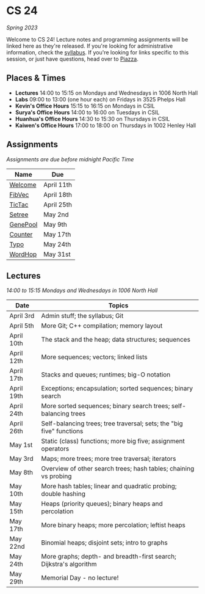 # CS 24
_Spring 2023_

Welcome to CS 24!  Lecture notes and programming assignments will be linked here
as they're released. If you're looking for administrative information, check the
[syllabus](Syllabus.md).  If you're looking for links specific to this session,
or just have questions, head over to [Piazza](https://piazza.com/ucsb/spring2023/cs24).


## Places & Times

- **Lectures**  14:00 to 15:15 on Mondays and Wednesdays in 1006 North Hall
- **Labs**  09:00 to 13:00 (one hour each) on Fridays in 3525 Phelps Hall
- **Kevin's Office Hours**    15:15 to 16:15 on Mondays in CSIL
- **Surya's Office Hours**    14:00 to 16:00 on Tuesdays in CSIL
- **Huanhua's Office Hours**  14:30 to 15:30 on Thursdays in CSIL
- **Kaiwen's Office Hours**   17:00 to 18:00 on Thursdays in 1002 Henley Hall


## Assignments

_Assignments are due before midnight Pacific Time_

| Name                 | Due
|----------------------|------------
| [Welcome](welcome)   | April 11th
| [FibVec](fibvec)     | April 18th
| [TicTac](tictac)     | April 25th
| [Setree](setree)     | May    2nd
| [GenePool](genepool) | May    9th
| [Counter](counter)   | May   17th
| [Typo](typo)         | May   24th
| [WordHop](wordhop)   | May   31st


## Lectures

_14:00 to 15:15 Mondays and Wednesdays in 1006 North Hall_

| Date           | Topics
|----------------|--------
| April      3rd | Admin stuff; the syllabus; Git
| April      5th | More Git; C++ compilation; memory layout
| April     10th | The stack and the heap; data structures; sequences
| April     12th | More sequences; vectors; linked lists
| April     17th | Stacks and queues; runtimes; big-O notation
| April     19th | Exceptions; encapsulation; sorted sequences; binary search
| April     24th | More sorted sequences; binary search trees; self-balancing trees
| April     26th | Self-balancing trees; tree traversal; sets; the "big five" functions
| May        1st | Static (class) functions; more big five; assignment operators
| May        3rd | Maps; more trees; more tree traversal; iterators
| May        8th | Overview of other search trees; hash tables; chaining vs probing
| May       10th | More hash tables; linear and quadratic probing; double hashing
| May       15th | Heaps (priority queues); binary heaps and percolation
| May       17th | More binary heaps; more percolation; leftist heaps
| May       22nd | Binomial heaps; disjoint sets; intro to graphs
| May       24th | More graphs; depth- and breadth-first search; Dijkstra's algorithm
| May       29th | Memorial Day - no lecture!
